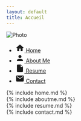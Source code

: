 ```yaml
---
layout: default
title: Accueil
---
```


<aside class="sidebar sidebar-gentleman">
  <div class="sidebar-header">
    <img src="{{ '/assets/images/profil.jpg' | relative_url }}" alt="Photo" class="avatar" />
  </div>
  <nav>
    <ul class="nav-list">
      <li>
        <a href="{{ '/' | relative_url }}">
          <span class="icon home-icon" aria-hidden="true">
            <!-- (SVG inchangé) -->
            <svg width="24" height="24" fill="currentColor" viewBox="0 0 24 24">
              <path d="M10 20v-6h4v6h5v-8h3L12 3 2 12h3v8z"/>
            </svg>
          </span>
          <span class="nav-text">Home</span>
        </a>
      </li>
      <li>
        <a href="{{ '/about/' | relative_url }}">
          <span class="icon person-icon" aria-hidden="true">
            <svg width="24" height="24" fill="currentColor" viewBox="0 0 24 24">
              <path d="M12 12c2.21 0 4-1.79 4-4s-1.79-4-4-4-4 1.79-4 4 1.79 4 4 4zm0 2c-2.67 0-8 1.34-8 4v2h16v-2c0-2.66-5.33-4-8-4z"/>
            </svg>
          </span>
          <span class="nav-text">About Me</span>
        </a>
      </li>
      <li>
        <a href="{{ '/resume/' | relative_url }}">
          <span class="icon file-icon" aria-hidden="true">
            <svg width="24" height="24" fill="currentColor" viewBox="0 0 24 24">
              <path d="M14 2H6c-1.1 0-2 .9-2 2v16a2 2 0 0 0 2 2h12a2 2 0 0 0 2-2V8l-6-6zM14 9V3.5L19.5 9H14z"/>
            </svg>
          </span>
          <span class="nav-text">Resume</span>
        </a>
      </li>
      <li>
        <a href="{{ '/contact/' | relative_url }}">
          <span class="icon mail-icon" aria-hidden="true">
            <svg width="24" height="24" fill="currentColor" viewBox="0 0 24 24">
              <path d="M20 4H4a2 2 0 0 0-2 2v12a2 2 0 0 0 2 2h16a2 2 0 0 0 2-2V6a2 2 0 0 0-2-2zm0 4l-8 5-8-5V6l8 5 8-5v2z"/>
            </svg>
          </span>
          <span class="nav-text">Contact</span>
        </a>
      </li>
    </ul>
  </nav>
</aside>

<main class="content">

  <section id="home">
    {% include home.md %}
  </section>

  <section id="aboutme">
    {% include aboutme.md %}
  </section>

  <section id="resume">
    {% include resume.md %}
  </section>

  <section id="contact">
    {% include contact.md %}
  </section>

</main>